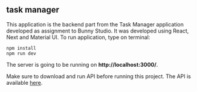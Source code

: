 ## task manager 
This application is the backend part from the Task Manager application developed as assignment to Bunny Studio. It was developed using React, Next and Material UI. To run application, type on terminal:

    npm install
    npm run dev
The server is going to be running on **http://localhost:3000/**. 

Make sure to download and run API before running this project. The API is available [here](https://github.com/francielelithg/task-manager-api).